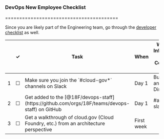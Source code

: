 
### DevOps New Employee Checklist
========================================

Since you are likely part of the Engineering team, go through the [developer checklist](dev-new-hire-checklist.md) as well.

<table>
  <thead>
    <tr>
      <th scope="col"></th>
      <th scope="col">&#10003;</th>
      <th scope="col">Task</th>
      <th scope="col">When</th>
      <th scope="col">Who Has Information / Completes Task</th>
      <th scope="col">Who Receives Information </th>
      <th scope="col">Where the information lives / notes</th>
    </tr>
  </thead>
  <tr>
    <td scope="row">1</td>
    <td>&#9744;</td>
    <td>Make sure you join the `#cloud-gov*` channels on Slack</td>
    <td>Day 1</td>
    <td>Buddy and/or Director</td>
    <td>New Hire</td>
    <td></td>
  </tr>
  <tr>
    <td scope="row">2</td>
    <td>&#9744;</td>
    <td>Get added to the [@18F/devops-staff](https://github.com/orgs/18F/teams/devops-staff) on GitHub</td>
    <td>Day 1</td>
    <td>#admins-slack</td>
    <td>New Hire</td>
    <td></td>
  </tr>
  <tr>
    <td scope="row">3</td>
    <td>&#9744;</td>
    <td>Get a walkthrough of cloud.gov (Cloud Foundry, etc.) from an architecture perspective</td>
    <td>First week</td>
    <td></td>
    <td>New Hire</td>
    <td></td>
  </tr>
</table>
